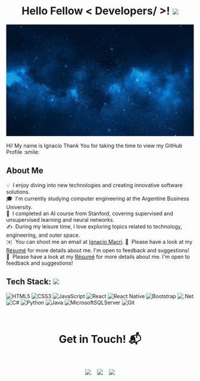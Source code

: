 
<h1 align='center' > Hello Fellow < Developers/ >! <img src = "https://raw.githubusercontent.com/MartinHeinz/MartinHeinz/master/wave.gif" width = 30px> </h1>

<p align="center">
    <img width="700px" height= "300px"src="https://github.com/nacho587/nacho587/blob/main/espacio.png" />
</p>

<div size='20px'> Hi! My name is Ignacio Thank You for taking the time to view my GitHub Profile :smile: 
</div>

<h2> About Me </h2>

💡 &nbsp;I enjoy diving into new technologies and creating innovative software solutions.\
🎓 &nbsp;I'm currently studying computer engineering at the Argentine Business University.\
🚀 &nbsp;I completed an AI course from Stanford, covering supervised and unsupervised learning and neural networks.\
✍️ &nbsp;During my leisure time, I love exploring topics related to technology, engineering, and outer space.\
✉️ &nbsp;You can shoot me an email at <a href="mailto:ignaciomacri@outlook.com?subject=Hey%2C%20I%27ve%20seen%20you%20in%20GitHub&body=I%27m%20contacting%20you%20because...">Ignacio Macri</a>.
📄 &nbsp;Please have a look at my [Résumé](https://github.com/nacho587/nacho587/blob/main/resume.pdf) for more details about me. I'm open to feedback and suggestions!
📄 &nbsp;Please have a look at my <a href="https://github.com/nacho587/nacho587/tree/main/resume.pdf" target="_blank">Résumé</a> for more details about me. I'm open to feedback and suggestions!


<h2> Tech Stack: <img src = "https://media2.giphy.com/media/QssGEmpkyEOhBCb7e1/giphy.gif?cid=ecf05e47a0n3gi1bfqntqmob8g9aid1oyj2wr3ds3mg700bl&rid=giphy.gif" width = 32px> </h2>

![HTML5](https://img.shields.io/badge/html5-%23E34F26.svg?style=for-the-badge&logo=html5&logoColor=white)
![CSS3](https://img.shields.io/badge/css3-%231572B6.svg?style=for-the-badge&logo=css3&logoColor=white)
![JavaScript](https://img.shields.io/badge/javascript-%23323330.svg?style=for-the-badge&logo=javascript&logoColor=%23F7DF1E)
![React](https://img.shields.io/badge/react-%2320232a.svg?style=for-the-badge&logo=react&logoColor=%2361DAFB)
![React Native](https://img.shields.io/badge/react_native-%2320232a.svg?style=for-the-badge&logo=react&logoColor=%2361DAFB)
![Bootstrap](https://img.shields.io/badge/bootstrap-%23563D7C.svg?style=for-the-badge&logo=bootstrap&logoColor=white) 
![.Net](https://img.shields.io/badge/.NET-5C2D91?style=for-the-badge&logo=.net&logoColor=white)
![C#](https://img.shields.io/badge/c%23-%23239120.svg?style=for-the-badge&logo=csharp&logoColor=white)
![Python](https://img.shields.io/badge/python-3670A0?style=for-the-badge&logo=python&logoColor=ffdd54)
![Java](https://img.shields.io/badge/java-%23ED8B00.svg?style=for-the-badge&logo=openjdk&logoColor=white)
![MicrosoftSQLServer](https://img.shields.io/badge/Microsoft%20SQL%20Server-CC2927?style=for-the-badge&logo=microsoft%20sql%20server&logoColor=white)
![Git](https://img.shields.io/badge/git-%23F05033.svg?style=for-the-badge&logo=git&logoColor=white)


<Br>
<h1 align="center">Get in Touch! 📬</h1>
<Br>
<p align="center">
<a href="https://www.linkedin.com/in/ignacio-macri/" target="blank"><img align="center" src="https://img.shields.io/badge/Ignacio Macri-0077B5?style=for-the-badge&logo=linkedin&logoColor=white" /></a>&nbsp;&nbsp;&nbsp;  
    <a href="mailto:ignaciomacri@outlook.com?subject=Hey%2C%20I%27ve%20seen%20you%20in%20GitHub&body=I%27m%20contacting%20you%20because..."  target="blank"><img align="center" src="https://img.shields.io/badge/IgnacioMacri@outlook.com-0078D4?style=for-the-badge&logo=microsoft-outlook&logoColor=white" /></a>&nbsp;&nbsp;&nbsp;      
    <a href="https://www.github.com/nacho587" target="blank"><img align="center" src="https://img.shields.io/badge/Nacho-100000?style=for-the-badge&logo=github&logoColor=white" /></a>
</p>
